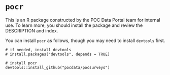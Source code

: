 `pocr`
====

This is an R package constructed by the POC Data Portal team for internal
use. To learn more, you should install the package and review the DESCRIPTION
and index.

You can install `pocr` as follows, though you may need to install 
`devtools` first.

```{r}
# if needed, install devtools 
# install.packages("devtools", depends = TRUE)

# install pocr
devtools::install_github("pocdata/pocsurveys")
```
